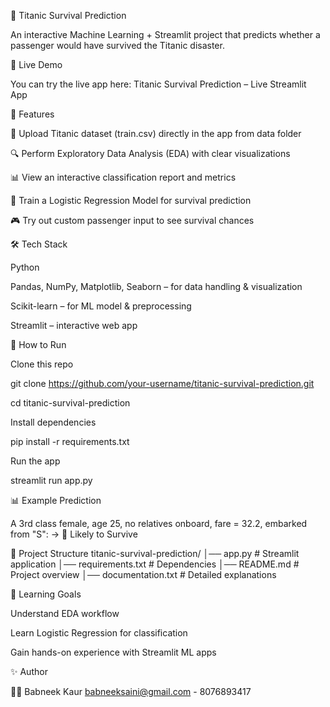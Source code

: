 🚢 Titanic Survival Prediction

An interactive Machine Learning + Streamlit project that predicts whether a passenger would have survived the Titanic disaster.

🔗 Live Demo

You can try the live app here:
Titanic Survival Prediction – Live Streamlit App

📌 Features

📂 Upload Titanic dataset (train.csv) directly in the app from data folder 

🔍 Perform Exploratory Data Analysis (EDA) with clear visualizations

📊 View an interactive classification report and metrics

🤖 Train a Logistic Regression Model for survival prediction

🎮 Try out custom passenger input to see survival chances

🛠️ Tech Stack

Python

Pandas, NumPy, Matplotlib, Seaborn – for data handling & visualization

Scikit-learn – for ML model & preprocessing

Streamlit – interactive web app

🚀 How to Run

Clone this repo

git clone https://github.com/your-username/titanic-survival-prediction.git

cd titanic-survival-prediction


Install dependencies

pip install -r requirements.txt


Run the app

streamlit run app.py

📊 Example Prediction

A 3rd class female, age 25, no relatives onboard, fare = 32.2, embarked from "S":
→ 🎉 Likely to Survive

📂 Project Structure
titanic-survival-prediction/
│── app.py              # Streamlit application
│── requirements.txt    # Dependencies
│── README.md           # Project overview
│── documentation.txt   # Detailed explanations

🎯 Learning Goals

Understand EDA workflow

Learn Logistic Regression for classification

Gain hands-on experience with Streamlit ML apps

✨ Author

👩‍💻 Babneek Kaur
babneeksaini@gmail.com - 8076893417
